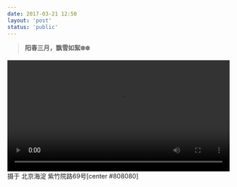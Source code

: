 ```yaml
---
date: 2017-03-21 12:50
layout: 'post'
status: 'public'
---
```


> **阳春三月，飘雪如絮❄️❄️**

<video width="100%" controls="controls" border=0><source src="https://inz.oss-cn-beijing.aliyuncs.com/Videos/%E8%A7%86%E9%A2%91%E5%89%AA%E8%BE%91/%E6%98%A5%E5%A4%8F%E7%A7%8B%E5%86%AC.mp4"></video>
摄于 北京海淀 紫竹院路69号[center #808080]